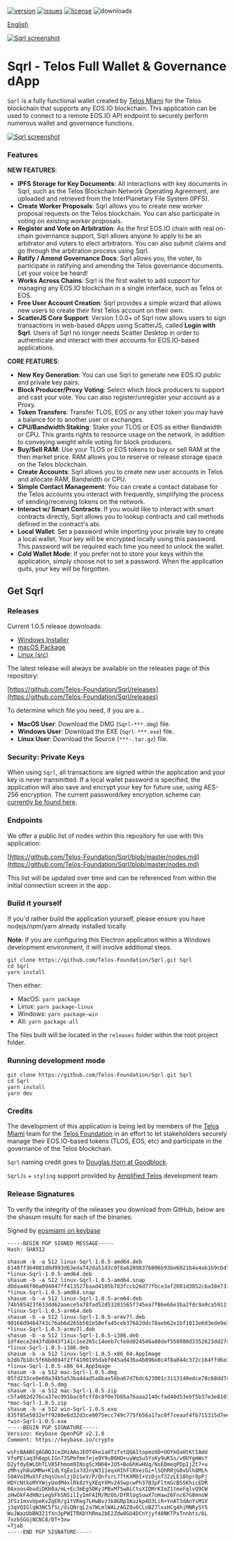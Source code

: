 [![version](https://img.shields.io/github/release/Telos-Foundation/Sqrl/all.svg)](https://github.com/Telos-Foundation/Sqrl/releases)
[![issues](https://img.shields.io/github/issues/Telos-Foundation/Sqrl.svg)](https://github.com/Telos-Foundation/Sqrl/issues)
[![license](https://img.shields.io/badge/license-MIT-blue.svg)](https://raw.githubusercontent.com/Telos-Foundation/Sqrl/master/LICENSE)
![downloads](https://img.shields.io/github/downloads/Telos-Foundation/Sqrl/total.svg)

[English](https://github.com/Telos-Foundation/Sqrl/blob/master/README.md)

[![Sqrl screenshot](https://raw.githubusercontent.com/Telos-Foundation/Sqrl/master/app/renderer/assets/images/sqrl.png)](https://raw.githubusercontent.com/Telos-Foundation/Sqrl/master/app/renderer/assets/images/sqrl.png)

# Sqrl - Telos Full Wallet & Governance dApp

`Sqrl` is a fully functional wallet created by [Telos Miami](https://eos.miami/) for the Telos blockchain that supports any EOS.IO blockchain. This application can be used to connect to a remote EOS.IO API endpoint to securely perform numerous wallet and governance functions.

[![Sqrl screenshot](https://raw.githubusercontent.com/Telos-Foundation/Sqrl/master/Sqrl.png)](https://raw.githubusercontent.com/Telos-Foundation/Sqrl/master/Sqrl.png)

### Features

**NEW FEATURES**:
- **IPFS Storage for Key Documents**: All interactions with key documents in Sqrl, such as the Telos Blockchain Network Operating Agreement, are uploaded and retrieved from the InterPlanetary File System (IPFS).
- **Create Worker Proposals**: Sqrl allows you to create new worker proposal requests on the Telos blockchain. You can also participate in voting on existing worker proposals.
- **Register and Vote on Arbitration**: As the first EOS.IO chain with real on-chain governance support, Sqrl allows anyone to apply to be an arbitrator and voters to elect arbitrators. You can also submit claims and go through the arbitration process using Sqrl.
- **Ratify / Amend Governance Docs**: Sqrl allows you, the voter, to participate in ratifying and amending the Telos governance documents. Let your voice be heard!
- **Works Across Chains**: Sqrl is the first wallet to add support for managing any EOS.IO blockchain in a single interface, such as Telos or EOS.
- **Free User Account Creation**: Sqrl provides a simple wizard that allows new users to create their first Telos account on their own.
- **ScatterJS Core Support**: Version 1.0.0+ of Sqrl now allows users to sign transactions in web-based dApps using ScatterJS, called **Login with Sqrl**. Users of Sqrl no longer needs Scatter Desktop in order to authenticate and interact with their accounts for EOS.IO-based applications.

**CORE FEATURES**:
- **New Key Generation**: You can use Sqrl to generate new EOS.IO public and private key pairs.
- **Block Producer/Proxy Voting**: Select which block producers to support and cast your vote. You can also register/unregister your account as a Proxy.
- **Token Transfers**: Transfer TLOS, EOS or any other token you may have a balance for to another user or exchanges.
- **CPU/Bandwidth Staking**: Stake your TLOS or EOS as either Bandwidth or CPU. This grants rights to resource usage on the network, in addition to conveying weight while voting for block producers.
- **Buy/Sell RAM**: Use your TLOS or EOS tokens to buy or sell RAM at the then market price. RAM allows you to reserve or release storage space on the Telos blockchain.
- **Create Accounts**: Sqrl allows you to create new user accounts in Telos and allocate RAM, Bandwidth or CPU.
- **Simple Contact Management**: You can create a contact database for the Telos accounts you interact with frequently, simplifying the process of sending/receiving tokens on the network.
- **Interact w/ Smart Contracts**: If you would like to interact with smart contracts directly, Sqrl allows you to lookup contracts and call methods defined in the contract's abi.
- **Local Wallet**: Set a password while importing your private key to create a local wallet. Your key will be encrypted locally using this password. This password will be required each time you need to unlock the wallet.
- **Cold Wallet Mode**: If you prefer not to store your keys within the application, simply choose not to set a password. When the application quits, your key will be forgotten.

## Get Sqrl

### Releases

Current 1.0.5 release downloads:

- [Windows Installer](https://github.com/Telos-Foundation/Sqrl/releases/download/1.0.5/win-Sqrl-1.0.5.exe)
- [macOS Package](https://github.com/Telos-Foundation/Sqrl/releases/download/1.0.5/mac-Sqrl-1.0.5.dmg)
- [Linux (src)](https://github.com/Telos-Foundation/Sqrl/archive/1.0.5.tar.gz)

The latest release will always be available on the releases page of this repository:

[https://github.com/Telos-Foundation/Sqrl/releases](https://github.com/Telos-Foundation/Sqrl/releases)

To determine which file you need, if you are a...

- **MacOS User**: Download the DMG (`Sqrl-***.dmg`) file.
- **Windows User**: Download the EXE (`Sqrl-***.exe`) file.
- **Linux User**: Download the Source (`***-.tar.gz`) file.

### Security: Private Keys

When using `Sqrl`, all transactions are signed within the application and your key is never transmitted. If a local wallet password is specified, the application will also save and encrypt your key for future use, using AES-256 encryption. The current password/key encryption scheme can [currently be found here](https://github.com/Telos-Foundation/Sqrl/blob/master/app/shared/actions/wallet.js#L8).

### Endpoints

We offer a public list of nodes within this repository for use with this application:

[https://github.com/Telos-Foundation/Sqrl/blob/master/nodes.md](https://github.com/Telos-Foundation/Sqrl/blob/master/nodes.md)

This list will be updated over time and can be referenced from within the initial connection screen in the app.

### Build it yourself

If you'd rather build the application yourself, please ensure you have nodejs/npm/yarn already installed locally.

**Note**: If you are configuring this Electron application within a Windows development environment, it will involve additional steps.

```
git clone https://github.com/Telos-Foundation/Sqrl.git Sqrl
cd Sqrl
yarn install
```

Then either:

- MacOS: `yarn package`
- Linux: `yarn package-linux`
- Windows: `yarn package-win`
- All: `yarn package-all`

The files built will be located in the `releases` folder within the root project folder.

### Running development mode

```
git clone https://github.com/Telos-Foundation/Sqrl.git Sqrl
cd Sqrl
yarn install
yarn dev
```

### Credits

The development of this application is being led by members of the [Telos Miami](https://eos.miami) team for the [Telos Foundation](https://telosfoundation.io) in an effort to let stakeholders securely manage their EOS.IO-based tokens (TLOS, EOS, etc) and participate in the governance of the Telos blockchain.

`Sqrl` naming credit goes to [Douglas Horn at Goodblock](https://goodblock.io/).

`SqrlJs` + `styling` support provided by [Amplified Telos](https://amplified.software/) development team.

### Release Signatures

To verify the integrity of the releases you download from GitHub, below are the shasum results for each of the binaries:

Signed by [eosmiami on keybase](https://keybase.io/eosmiami)

```
-----BEGIN PGP SIGNED MESSAGE-----
Hash: SHA512

shasum -b -a 512 linux-Sqrl-1.0.5-amd64.deb
6148ff364081d8d993d63eda742da51d3c0f8a62898376006b93be6021b4e4ab1b9c6d7df2d9e919765b885136b12d09be35fc97fe6516e88ad34eaf44cadff0 *linux-Sqrl-1.0.5-amd64.deb
shasum -b -a 512 linux-Sqrl-1.0.5-amd64.snap
d0daa46f06a094047ff413527baad4105b783fccb26d77fbce3af2081d3852cba38e737dde4de51b96010aa299a76655e7284a5c689c7b8266b80c6c80223650 *linux-Sqrl-1.0.5-amd64.snap
shasum -b -a 512 linux-Sqrl-1.0.5-arm64.deb
74b585423f633dd62aaece5a78fad52d53201565f745ea7f86e66e3ba2fdc9a9ca5911f3fbb4aa9673e0704c8a2dae4fe5765f556934ca1a576651ae20fac038 *linux-Sqrl-1.0.5-arm64.deb
shasum -b -a 512 linux-Sqrl-1.0.5-armv7l.deb
90168d9464743c76ab6d265b502e50efa45ceb37682ddc78aeb62e1bf1013e6d3ede9e315f7a9c0e99db7ff7d647496734582fe1f10d2c9202c2f1617e86ea07 *linux-Sqrl-1.0.5-armv7l.deb
shasum -b -a 512 linux-Sqrl-1.0.5-i386.deb
1df4ece2d43fdb043f141c1ee265c14eeb7cfe8d024546a80def558080d3352623dd27426548e8332a3ff11f8fc94b57339faf33faa76d9f9669d492dfdebaae *linux-Sqrl-1.0.5-i386.deb
shasum -b -a 512 linux-Sqrl-1.0.5-x86_64.AppImage
b2db7b18c5f66bd094f2ff4100195dabf045ad436a4b896e8c4f8a044c372c164ffd6e39e04a24f142de2d98909c959ac2a302b884f26312a2de4dd301949d90 *linux-Sqrl-1.0.5-x86_64.AppImage
shasum -b -a 512 mac-Sqrl-1.0.5.dmg
05fd233ce8e60a34b5a53ba44ad5a8bae56ba67d7bdc623001c3113140edce78c68dd7c221dee8769db2a08d022067e7c07247e458ea2011b21425c413e3f0a0 *mac-Sqrl-1.0.5.dmg
shasum -b -a 512 mac-Sqrl-1.0.5.zip
c5fa082d276ca37ec991bacbfcff8c8f0e7b05a76aaa2140cfad40d53ebf5b37e3e8107d3c02215979169189732e236f43e22fe3211554a2a669cdeea441cfe8 *mac-Sqrl-1.0.5.zip
shasum -b -a 512 win-Sqrl-1.0.5.exe
835f85e5032eff9280e6d32d3ce0075ecc749c775f656a17ac0f7ceaaf4fb715315d7ee72d2f859c7e71cc1b050a47667a6489347f2a9d4b280def5323a3c435 *win-Sqrl-1.0.5.exe
-----BEGIN PGP SIGNATURE-----
Version: Keybase OpenPGP v2.1.0
Comment: https://keybase.io/crypto

wsFcBAABCgAGBQJceZHzAAoJEDT4ke1a0TzTxtQQAItopmz6D+UOYkQaHtKtIAmU
VfoPEiaq3h6qpLIGn73SPmfmefeje9Y9uB6HO+uyWqSu5YsKy9uKSs/v0UYgmWsY
D2yfdyEWLDhTLV85Fhmom9INsgScXN68+JO5+BoGhKwHUq/NsEDmeqPDpIjZt7+u
zMhsyh8uGMMw+K1dLYqEe1a7dJnyW311eqxHIhFlRVeiGi+lSQhRRjG8vUlh8MLh
S0AVoIMuXtFzhqsUsnlzjDiSxV/P/QnfsrL7TtKXM8I+VzDjnT32zLE18hpr8pPj
HDYcNtkoMYYWjyUedM4xlRk8zYyXEqYXMv24SwpcwPh37B3pFltmGcBSSKhicEDR
0Axoos4budiDKH0a/mL+Ec3mEgSOKyJPBxM75wALCtsXIDMrKImZ1tmeFqlvQ9CW
zHwDkF4dHNziegbFhSNSilIyImFAIM/MzOb/DfRlUgSuwX7oHaw26Fnc67G8mnoW
JFSz1mxvUpeKvZqE0/g1tVReg7LHwBvz3k8GRp1Kuzkp4D3LiR+YnAT3dAnYsM1V
j3qVQIGlqW3NC5fSc/diQNrqL2a7WLmlWALzAGZ8u6CLnBZ7lxxHCg4hiMNRySY5
WuJWazUbBN321fXn3pPWITRKbYhRma2bE2Zdw0GU4DCnYjyf48NKTPxTnnbts/6L
7ozbSGGjNCNC8/DT+3xw
=Tjab
-----END PGP SIGNATURE-----
```